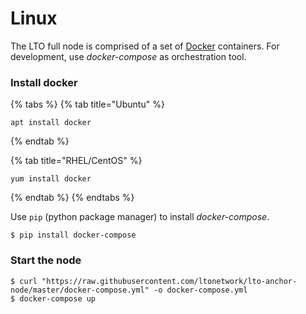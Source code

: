 # Linux

The LTO full node is comprised of a set of [Docker](https://www.docker.com/) containers. For development, use _docker-compose_ as orchestration tool.

### Install docker

{% tabs %}
{% tab title="Ubuntu" %}
```text
apt install docker
```
{% endtab %}

{% tab title="RHEL/CentOS" %}
```
yum install docker
```
{% endtab %}
{% endtabs %}

Use `pip` \(python package manager\) to install _docker-compose_.

```text
$ pip install docker-compose
```

### Start the node

```
$ curl "https://raw.githubusercontent.com/ltonetwork/lto-anchor-node/master/docker-compose.yml" -o docker-compose.yml
$ docker-compose up
```

